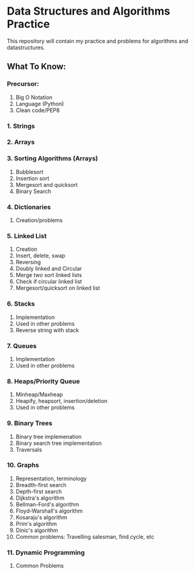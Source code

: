 # Data Structures and Algorithms Practice
This repository will contain my practice and problems for algorithms and datastructures.

## What To Know:
### Precursor:
1. Big O Notation
2. Language (Python)
3. Clean code/PEP8
### 1. Strings
### 2. Arrays
### 3. Sorting Algorithms (Arrays)
1. Bubblesort
2. Insertion sort
3. Mergesort and quicksort
4. Binary Search
### 4. Dictionaries
1. Creation/problems
### 5. Linked List
1. Creation
2. Insert, delete, swap
3. Reversing
4. Doubly linked and Circular
5. Merge two sort linked lists
6. Check if circular linked list
7. Mergesort/quicksort on linked list 
### 6. Stacks
1. Implementation
2. Used in other problems
3. Reverse string with stack
### 7. Queues
1. Implementation
2. Used in other problems
### 8. Heaps/Priority Queue
1. Minheap/Maxheap
2. Heapify, heapsort, insertion/deletion
3. Used in other problems
### 9. Binary Trees
1. Binary tree implemenation
2. Binary search tree implementation
3. Traversals
### 10. Graphs
1. Representation, terminology
2. Breadth-first search
3. Depth-first search
4. Dijkstra's algorithm
5. Bellman-Ford's algorithm
6. Floyd-Warshall's algorithm
7. Kosaraju's algorithm
8. Prim's algorithm
9. Dinic's algorithm
10. Common problems: Travelling salesman, find cycle, etc

### 11. Dynamic Programming
1. Common Problems
